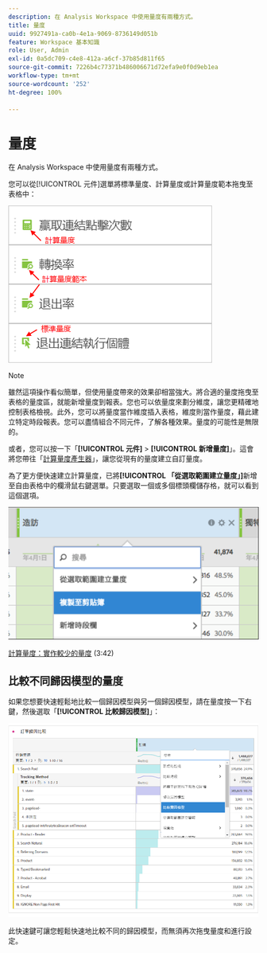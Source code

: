 ```yaml
---
description: 在 Analysis Workspace 中使用量度有兩種方式。
title: 量度
uuid: 9927491a-ca0b-4e1a-9069-8736149d051b
feature: Workspace 基本知識
role: User, Admin
exl-id: 0a5dc709-c4e8-412a-a6cf-37b85d811f65
source-git-commit: 7226b4c77371b486006671d72efa9e0f0d9eb1ea
workflow-type: tm+mt
source-wordcount: '252'
ht-degree: 100%

---
```


# 量度

在 Analysis Workspace 中使用量度有兩種方式。

您可以從[!UICONTROL 元件]選單將標準量度、計算量度或計算量度範本拖曳至表格中：

![](assets/metrics_icons.png)

>[!NOTE]
>
> 雖然這項操作看似簡單，但使用量度帶來的效果卻相當強大。將合適的量度拖曳至表格的量度區，就能新增量度到報表。您也可以依量度來劃分維度，讓您更精確地控制表格檢視。此外，您可以將量度當作維度插入表格，維度則當作量度，藉此建立特定時段報表。您可以盡情組合不同元件，了解各種效果。量度的可能性是無限的。

或者，您可以按一下「**[!UICONTROL 元件]** > **[!UICONTROL 新增量度]**」。這會將您帶往「[計算量度產生器](/help/components/c-calcmetrics/cm-overview.md)」，讓您從現有的量度建立自訂量度。

為了更方便快速建立計算量度，已將&#x200B;**[!UICONTROL 「從選取範圍建立量度」]**&#x200B;新增至自由表格中的欄滑鼠右鍵選單。只要選取一個或多個標頭欄儲存格，就可以看到這個選項。

![](assets/calc_metrics.png)

[計算量度：實作較少的量度](https://experienceleague.adobe.com/docs/analytics-learn/tutorials/components/calculated-metrics/calculated-metrics-implementationless-metrics.html?lang=zh-Hant) (3:42)

## 比較不同歸因模型的量度

如果您想要快速輕鬆地比較一個歸因模型與另一個歸因模型，請在量度按一下右鍵，然後選取「**[!UICONTROL 比較歸因模型]**」：

![比較歸因](assets/compare-attribution.png)

此快速鍵可讓您輕鬆快速地比較不同的歸因模型，而無須再次拖曳量度和進行設定。
